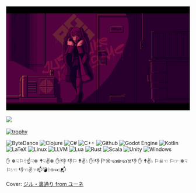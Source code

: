 ![](imgs/main.png)

<img width="50%" src="https://github-readme-stats.vercel.app/api?username=neilkleistgao&theme=radical&hide_border=true&background=FFFFFF00&show_icons=true&include_all_commits=true" />

[![trophy](https://github-profile-trophy.vercel.app/?username=NeilKleistGao&theme=dracula)](https://github.com/ryo-ma/github-profile-trophy)

![ByteDance](https://img.shields.io/badge/ByteDance-ex_intern-DB3552?logo=ByteDance)
![Clojure](https://img.shields.io/badge/Clojure-beginner-brightgreen?logo=Clojure)
![C#](https://img.shields.io/badge/CSharp-junior-blue?logo=csharp)
![C++](https://img.shields.io/badge/C++-senior-important?logo=cplusplus)
![Github](https://img.shields.io/badge/Github-senior-important?logo=Github)
![Godot Engine](https://img.shields.io/badge/GodotEngine-junior-blue?logo=GodotEngine)
![Kotlin](https://img.shields.io/badge/Kotlin-beginner-brightgreen?logo=Kotlin)
![LaTeX](https://img.shields.io/badge/LaTeX-junior-blue?logo=LaTeX)
![Linux](https://img.shields.io/badge/Linux-work_platform-DB3552?logo=Linux)
![LLVM](https://img.shields.io/badge/LLVM-beginner-brightgreen?logo=LLVM)
![Lua](https://img.shields.io/badge/Lua-junior-blue?logo=Lua)
![Rust](https://img.shields.io/badge/Rust-beginner-brightgreen?logo=Rust)
![Scala](https://img.shields.io/badge/Scala-junior-blue?logo=Scala)
![Unity](https://img.shields.io/badge/Unity-junior-blue?logo=Unity)
![Windows](https://img.shields.io/badge/Windows-work_platform-DB3552?logo=Windows)

✋ ❄☟⚐🕆☝☟❄ 🕈☟✌❄ ✋🕯👎 👎⚐ 🕈✌💧 ✋🕯👎 🏱☼☜❄☜☠👎 ✋ 🕈✌💧 ⚐☠☜ ⚐☞ ❄☟⚐💧☜ 👎☜✌☞📫💣🕆❄☜💧📬

Cover: [ジル・裏通り from ユーネ](https://www.pixiv.net/artworks/62127066)

